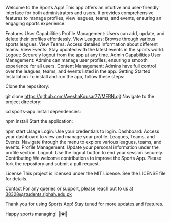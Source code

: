 Welcome to the Sports App! 
This app offers an intuitive and user-friendly interface for both administrators and users.
 It provides comprehensive features to manage profiles, view leagues, teams, and events, ensuring an engaging sports experience.

Features
User Capabilities
Profile Management: Users can add, update, and delete their profiles effortlessly.
View Leagues: Browse through various sports leagues.
View Teams: Access detailed information about different teams.
View Events: Stay updated with the latest events in the sports world.
Logout: Securely logout from the app at any time.
Admin Capabilities
User Management: Admins can manage user profiles, ensuring a smooth experience for all users.
Content Management: Admins have full control over the leagues, teams, and events listed in the app.
Getting Started
Installation
To install and run the app, follow these steps:

Clone the repository:


git clone https://github.com/AyeshaKousar77/MERN.git
Navigate to the project directory:


cd sports-app
Install dependencies:


npm install
Start the application:


npm start
Usage
Login: Use your credentials to login.
Dashboard: Access your dashboard to view and manage your profile.
Leagues, Teams, and Events: Navigate through the menu to explore various leagues, teams, and events.
Profile Management: Update your personal information under the profile section.
Logout: Use the logout button to end your session securely.
Contributing
We welcome contributions to improve the Sports App. Please fork the repository and submit a pull request.

License
This project is licensed under the MIT License. See the LICENSE file for details.

Contact
For any queries or support, please reach out to us at 38328@students.riphah.edu.pk

Thank you for using Sports App! Stay tuned for more updates and features.


Happy sports managing! 🏀⚽🏈